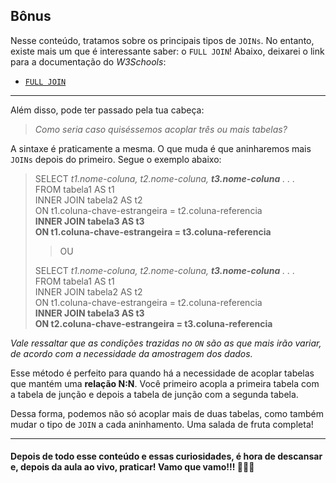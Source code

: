 ## Bônus

Nesse conteúdo, tratamos sobre os principais tipos de ``JOINs``. No entanto, existe mais um que é interessante saber: o ``FULL JOIN``! Abaixo, deixarei o link para a documentação do *W3Schools*:  

- [``FULL JOIN``](https://www.w3schools.com/sql/sql_join_full.asp)  

---

Além disso, pode ter passado pela tua cabeça:  

> *Como seria caso quiséssemos acoplar três ou mais tabelas?*  

A sintaxe é praticamente a mesma. O que muda é que aninharemos mais ``JOINs`` depois do primeiro. Segue o exemplo abaixo:

> SELECT *t1.nome-coluna, t2.nome-coluna, **t3.nome-coluna** . . .*  
> FROM tabela1 AS t1  
> INNER JOIN tabela2 AS t2  
> ON t1.coluna-chave-estrangeira = t2.coluna-referencia  
> **INNER JOIN tabela3 AS t3**  
> **ON t1.coluna-chave-estrangeira = t3.coluna-referencia**  
>
>> OU
>
> SELECT *t1.nome-coluna, t2.nome-coluna, **t3.nome-coluna** . . .*  
> FROM tabela1 AS t1  
> INNER JOIN tabela2 AS t2  
> ON t1.coluna-chave-estrangeira = t2.coluna-referencia  
> **INNER JOIN tabela3 AS t3**  
> **ON t2.coluna-chave-estrangeira = t3.coluna-referencia**  

*Vale ressaltar que as condições trazidas no ``ON`` são as que mais irão variar, de acordo com a necessidade da amostragem dos dados.*  

Esse método é perfeito para quando há a necessidade de acoplar tabelas que mantém uma **relação N:N**. Você primeiro acopla a primeira tabela com a tabela de junção e depois a tabela de junção com a segunda tabela.  

Dessa forma, podemos não só acoplar mais de duas tabelas, como também mudar o tipo de ``JOIN`` a cada aninhamento. Uma salada de fruta completa!  

---

#### Depois de todo esse conteúdo e essas curiosidades, é hora de descansar e, depois da aula ao vivo, praticar! Vamo que vamo!!! 🚀🚀🚀